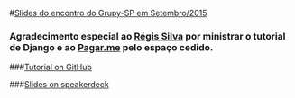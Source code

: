 #[Slides do encontro do Grupy-SP em Setembro/2015](http://www.meetup.com/pt/Grupy-SP/events/224816475/)

### Agradecimento especial ao [Régis Silva](http://www.meetup.com/Grupy-SP/members/185129766/) por ministrar o tutorial de Django e ao [Pagar.me](https://pagar.me/) pelo espaço cedido.

###[Tutorial on GitHub](https://github.com/rg3915/django1.8)

###[Slides on speakerdeck](https://speakerdeck.com/rg3915/tutorial-django-1-dot-8-para-grupy-sp)
